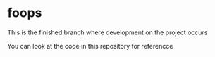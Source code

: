 # foops

This is the finished branch where development on the project occurs

You can look at the code in this repository for referencce
